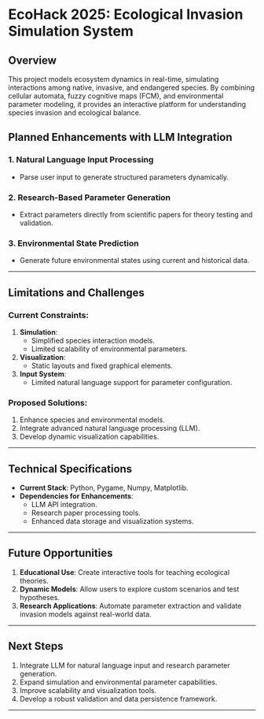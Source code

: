 # EcoHack 2025: Ecological Invasion Simulation System

## Overview

This project models ecosystem dynamics in real-time, simulating interactions among native, invasive, and endangered species. By combining cellular automata, fuzzy cognitive maps (FCM), and environmental parameter modeling, it provides an interactive platform for understanding species invasion and ecological balance.

## Planned Enhancements with LLM Integration

### 1. **Natural Language Input Processing**
   - Parse user input to generate structured parameters dynamically.

### 2. **Research-Based Parameter Generation**
   - Extract parameters directly from scientific papers for theory testing and validation.

### 3. **Environmental State Prediction**
   - Generate future environmental states using current and historical data.

---

## Limitations and Challenges

### Current Constraints:
1. **Simulation**:
   - Simplified species interaction models.
   - Limited scalability of environmental parameters.
2. **Visualization**:
   - Static layouts and fixed graphical elements.
3. **Input System**:
   - Limited natural language support for parameter configuration.

### Proposed Solutions:
1. Enhance species and environmental models.
2. Integrate advanced natural language processing (LLM).
3. Develop dynamic visualization capabilities.

---

## Technical Specifications

- **Current Stack**: Python, Pygame, Numpy, Matplotlib.
- **Dependencies for Enhancements**:
  - LLM API integration.
  - Research paper processing tools.
  - Enhanced data storage and visualization systems.

---

## Future Opportunities

1. **Educational Use**: Create interactive tools for teaching ecological theories.
2. **Dynamic Models**: Allow users to explore custom scenarios and test hypotheses.
3. **Research Applications**: Automate parameter extraction and validate invasion models against real-world data.

---

## Next Steps

1. Integrate LLM for natural language input and research parameter generation.
2. Expand simulation and environmental parameter capabilities.
3. Improve scalability and visualization tools.
4. Develop a robust validation and data persistence framework.

---
